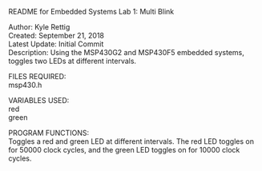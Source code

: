 README for Embedded Systems Lab 1: Multi Blink    
  
Author: Kyle Rettig  
Created: September 21, 2018  
Latest Update: Initial Commit  
Description: Using the MSP430G2 and MSP430F5 embedded systems, toggles two LEDs at different intervals.  
  
FILES REQUIRED:  
msp430.h  
  
VARIABLES USED:  
red  
green  
    
PROGRAM FUNCTIONS:  
Toggles a red and green LED at different intervals. The red LED toggles on for 50000 clock cycles, and the green LED toggles on for 10000 clock cycles.   
